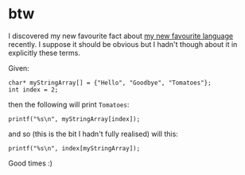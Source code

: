 #  btw

I discovered my new favourite fact about [my new favourite
language](https://en.wikipedia.org/wiki/C_programming_language)
recently. I suppose it should be obvious but I hadn't though about it in
explicitly these terms.

Given:

    char* myStringArray[] = {"Hello", "Goodbye", "Tomatoes"};
    int index = 2;

then the following will print `Tomatoes`:

    printf("%s\n", myStringArray[index]);

and so (this is the bit I hadn't fully realised) will this:

    printf("%s\n", index[myStringArray]);

Good times :)
